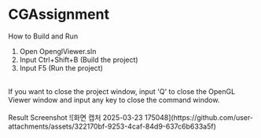 # CGAssignment

How to Build and Run
<br>
1. Open OpenglViewer.sln
2. Input Ctrl+Shift+B (Build the project)
3. Input F5 (Run the project)
<br>
If you want to close the project window, input 'Q' to close the OpenGL Viewer window and input any key to close the command window.
<br><br>
Result Screenshot
![화면 캡처 2025-03-23 175048](https://github.com/user-attachments/assets/322170bf-9253-4caf-84d9-637c6b633a5f)
